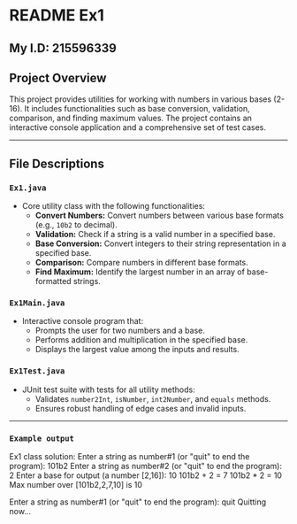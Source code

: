 # README Ex1
## My I.D: 215596339
## Project Overview
This project provides utilities for working with numbers in various bases (2-16). It includes functionalities such as base conversion, validation, comparison, and finding maximum values. The project contains an interactive console application and a comprehensive set of test cases.

---

## File Descriptions

### `Ex1.java`
- Core utility class with the following functionalities:
  - **Convert Numbers:** Convert numbers between various base formats (e.g., `10b2` to decimal).
  - **Validation:** Check if a string is a valid number in a specified base.
  - **Base Conversion:** Convert integers to their string representation in a specified base.
  - **Comparison:** Compare numbers in different base formats.
  - **Find Maximum:** Identify the largest number in an array of base-formatted strings.

### `Ex1Main.java`
- Interactive console program that:
  - Prompts the user for two numbers and a base.
  - Performs addition and multiplication in the specified base.
  - Displays the largest value among the inputs and results.

### `Ex1Test.java`
- JUnit test suite with tests for all utility methods:
  - Validates `number2Int`, `isNumber`, `int2Number`, and `equals` methods.
  - Ensures robust handling of edge cases and invalid inputs.

---
### `Example output`
Ex1 class solution:
Enter a string as number#1 (or "quit" to end the program): 101b2
Enter a string as number#2 (or "quit" to end the program): 2
Enter a base for output (a number [2,16]): 10
101b2 + 2 = 7
101b2 * 2 = 10
Max number over [101b2,2,7,10] is 10

Enter a string as number#1 (or "quit" to end the program): quit
Quitting now...
